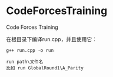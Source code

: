 # CodeForcesTraining
Code Forces Training



在根目录下编译run.cpp，并且使用它：

```
g++ run.cpp -o run

run path\文件名
比如 run GlobalRound1\A_Parity
```

